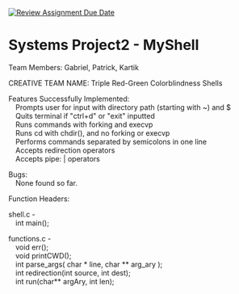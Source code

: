 [![Review Assignment Due Date](https://classroom.github.com/assets/deadline-readme-button-22041afd0340ce965d47ae6ef1cefeee28c7c493a6346c4f15d667ab976d596c.svg)](https://classroom.github.com/a/Tfg6waJb)
# Systems Project2 - MyShell

Team Members: Gabriel, Patrick, Kartik

CREATIVE TEAM NAME: Triple Red-Green Colorblindness Shells

Features Successfully Implemented:
<br/>
&emsp;Prompts user for input with directory path (starting with ~) and $
<br/>
&emsp;Quits terminal if "ctrl+d" or "exit" inputted
<br/>
&emsp;Runs commands with forking and execvp
<br/>
&emsp;Runs cd with chdir(), and no forking or execvp
<br/>
&emsp;Performs commands separated by semicolons in one line
<br/>
&emsp;Accepts redirection operators
<br/>
&emsp;Accepts pipe: | operators


Bugs:
<br/>
&emsp;None found so far.

Function Headers:

shell.c -
<br/>
&emsp;int main();

functions.c -
<br/>
&emsp;void err();
<br/>
&emsp;void printCWD();
<br/>
&emsp;int parse_args( char * line, char ** arg_ary );
<br/>
&emsp;int redirection(int source, int dest);
<br/>
&emsp;int run(char** argAry, int len);
